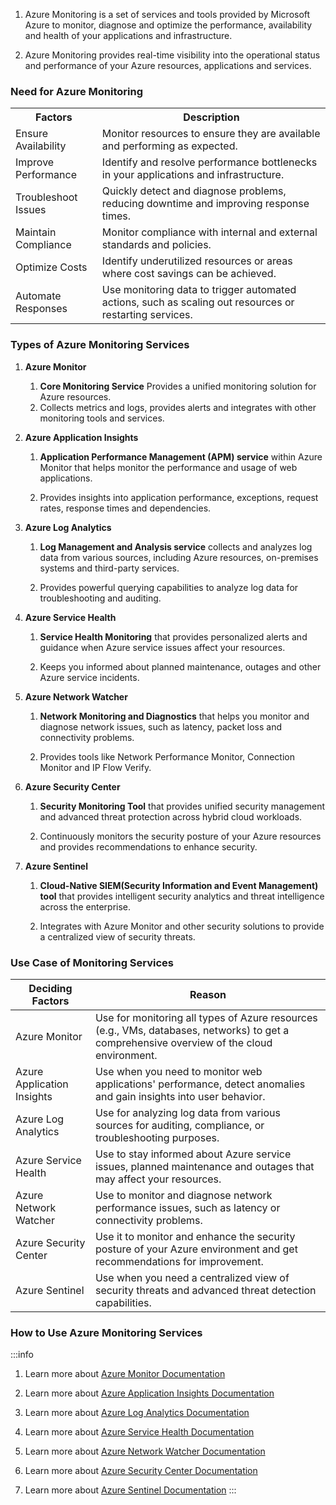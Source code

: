1. Azure Monitoring is a set of services and tools provided by Microsoft Azure
   to monitor, diagnose and optimize the performance, availability and health of
   your applications and infrastructure.

2. Azure Monitoring provides real-time visibility into the operational status
   and performance of your Azure resources, applications and services.

### Need for Azure Monitoring

<table class="combine-table">
  <tr>
    <th>Factors</th>
    <th>Description</th>
  </tr>
  <tr>
    <td>Ensure Availability</td>
    <td>Monitor resources to ensure they are available and performing as expected.</td>
  </tr>
  <tr>
    <td>Improve Performance</td>
    <td>Identify and resolve performance bottlenecks in your applications and infrastructure.</td>
  </tr>
  <tr>
    <td>Troubleshoot Issues</td>
    <td>Quickly detect and diagnose problems, reducing downtime and improving response times.</td>
  </tr>
  <tr>
    <td>Maintain Compliance</td>
    <td>Monitor compliance with internal and external standards and policies.</td>
  </tr>
  <tr>
    <td>Optimize Costs</td>
    <td>Identify underutilized resources or areas where cost savings can be achieved.</td>
  </tr>
  <tr>
    <td>Automate Responses</td>
    <td>Use monitoring data to trigger automated actions, such as scaling out resources or restarting services.</td>
  </tr>
</table>

### Types of Azure Monitoring Services

1. <span class="custom-header">**Azure Monitor**</span>

   1. **Core Monitoring Service** Provides a unified monitoring solution for
      Azure resources.
   2. Collects metrics and logs, provides alerts and integrates with other
      monitoring tools and services.

2. <span class="custom-header">**Azure Application Insights**</span>

   1. **Application Performance Management (APM) service** within Azure Monitor
      that helps monitor the performance and usage of web applications.

   2. Provides insights into application performance, exceptions, request rates,
      response times and dependencies.

3. <span class="custom-header">**Azure Log Analytics**</span>

   1. **Log Management and Analysis service** collects and analyzes log data
      from various sources, including Azure resources, on-premises systems and
      third-party services.

   2. Provides powerful querying capabilities to analyze log data for
      troubleshooting and auditing.

4. <span class="custom-header">**Azure Service Health**</span>

   1. **Service Health Monitoring** that provides personalized alerts and
      guidance when Azure service issues affect your resources.

   2. Keeps you informed about planned maintenance, outages and other Azure
      service incidents.

5. <span class="custom-header">**Azure Network Watcher**</span>

   1. **Network Monitoring and Diagnostics** that helps you monitor and diagnose
      network issues, such as latency, packet loss and connectivity problems.

   2. Provides tools like Network Performance Monitor, Connection Monitor and IP
      Flow Verify.

6. <span class="custom-header">**Azure Security Center**</span>

   1. **Security Monitoring Tool** that provides unified security management and
      advanced threat protection across hybrid cloud workloads.

   2. Continuously monitors the security posture of your Azure resources and
      provides recommendations to enhance security.

7. <span class="custom-header">**Azure Sentinel**</span>

   1. **Cloud-Native SIEM(Security Information and Event Management) tool** that
      provides intelligent security analytics and threat intelligence across the
      enterprise.

   2. Integrates with Azure Monitor and other security solutions to provide a
      centralized view of security threats.

### Use Case of Monitoring Services

<table class="table-size-for-cloud-services">
        <thead>
            <tr>
                <th>Deciding Factors</th>
                <th>Reason</th>
            </tr>
        </thead>
        <tbody>
            <tr>
                <td><span class="custom-header">Azure Monitor</span></td>
                <td>Use for monitoring all types of Azure resources (e.g., VMs, databases, networks) to get a comprehensive overview of the cloud environment.</td>
            </tr>
            <tr>
                <td><span class="custom-header">Azure Application Insights</span></td>
                <td>Use when you need to monitor web applications' performance, detect anomalies and gain insights into user behavior.</td>
            </tr>
            <tr>
                <td><span class="custom-header">Azure Log Analytics</span></td>
                <td>Use for analyzing log data from various sources for auditing, compliance, or troubleshooting purposes.</td>
            </tr>
            <tr>
                <td><span class="custom-header">Azure Service Health</span></td>
                <td>Use to stay informed about Azure service issues, planned maintenance and outages that may affect your resources.</td>
            </tr>
            <tr>
                <td><span class="custom-header">Azure Network Watcher</span></td>
                <td>Use to monitor and diagnose network performance issues, such as latency or connectivity problems.</td>
            </tr>
            <tr>
                <td><span class="custom-header">Azure Security Center</span></td>
                <td>Use it to monitor and enhance the security posture of your Azure environment and get recommendations for improvement.</td>
            </tr>
            <tr>
                <td><span class="custom-header">Azure Sentinel</span></td>
                <td>Use when you need a centralized view of security threats and advanced threat detection capabilities.</td>
            </tr>
        </tbody>
    </table>

### How to Use Azure Monitoring Services

:::info

1. Learn more about
   [Azure Monitor Documentation](https://learn.microsoft.com/en-us/azure/azure-monitor/)

2. Learn more about
   [Azure Application Insights Documentation](https://learn.microsoft.com/en-us/azure/azure-monitor/app/app-insights-overview)

3. Learn more about
   [Azure Log Analytics Documentation](https://learn.microsoft.com/en-us/azure/azure-monitor/logs/log-analytics-overview)

4. Learn more about
   [Azure Service Health Documentation](https://learn.microsoft.com/en-us/azure/service-health/service-health-overview)

5. Learn more about
   [Azure Network Watcher Documentation](https://learn.microsoft.com/en-us/azure/network-watcher/)

6. Learn more about
   [Azure Security Center Documentation](https://learn.microsoft.com/en-us/azure/security-center/security-center-intro)

7. Learn more about
   [Azure Sentinel Documentation](https://learn.microsoft.com/en-us/azure/security-center/security-center-intro)
   :::
